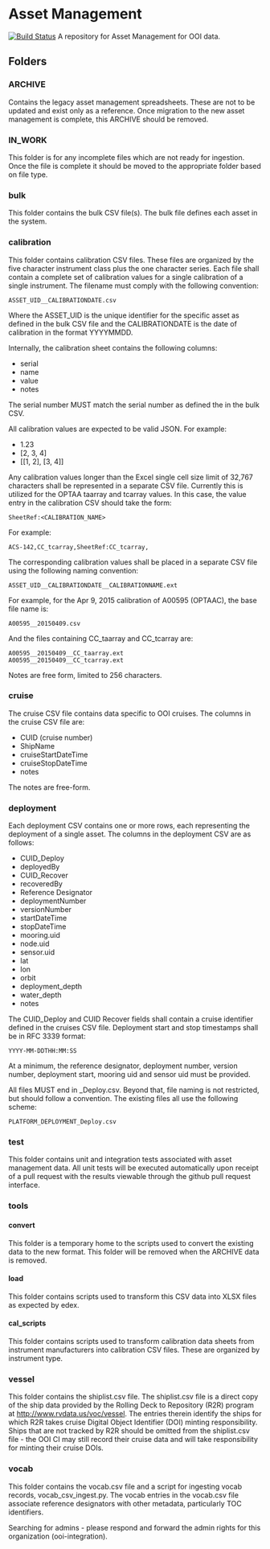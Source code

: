 # Asset Management
[![Build Status](https://travis-ci.org/ooi-integration/asset-management.svg?branch=master)](https://travis-ci.org/ooi-integration/asset-management)
A repository for Asset Management for OOI data.

## Folders
### ARCHIVE
Contains the legacy asset management spreadsheets.
These are not to be updated and exist only as a reference.
Once migration to the new asset management is complete, this ARCHIVE should be removed.

### IN_WORK
This folder is for any incomplete files which are not ready for ingestion. Once the file is complete it should be
moved to the appropriate folder based on file type.

### bulk
This folder contains the bulk CSV file(s).
The bulk file defines each asset in the system.

### calibration
This folder contains calibration CSV files. These files are organized by the five character instrument
class plus the one character series. Each file shall contain a complete set of calibration values for a
single calibration of a single instrument. The filename must comply with the following convention:

```
ASSET_UID__CALIBRATIONDATE.csv
```

Where the ASSET_UID is the unique identifier for the specific asset as defined in the bulk CSV file
and the CALIBRATIONDATE is the date of calibration in the format YYYYMMDD.

Internally, the calibration sheet contains the following columns:

* serial
* name
* value
* notes

The serial number MUST match the serial number as defined the in the bulk CSV.

All calibration values are expected to be valid JSON. For example:

* 1.23
* [2, 3, 4]
* [[1, 2], [3, 4]]

Any calibration values longer than the Excel single cell size limit of 32,767 characters shall
be represented in a separate CSV file. Currently this is utilized for the OPTAA taarray and tcarray
values. In this case, the value entry in the calibration CSV should take the form:

```
SheetRef:<CALIBRATION_NAME>
```

For example:

```
ACS-142,CC_tcarray,SheetRef:CC_tcarray,
```

The corresponding calibration values shall be placed in a separate CSV file using the following
naming convention:

```
ASSET_UID__CALIBRATIONDATE__CALIBRATIONNAME.ext
```

For example, for the Apr 9, 2015 calibration of A00595 (OPTAAC), the base file name is:

```
A00595__20150409.csv
```

And the files containing CC_taarray and CC_tcarray are:

```
A00595__20150409__CC_taarray.ext
A00595__20150409__CC_tcarray.ext
```

Notes are free form, limited to 256 characters.


### cruise

The cruise CSV file contains data specific to OOI cruises. The columns in the cruise CSV file are:

* CUID (cruise number)
* ShipName
* cruiseStartDateTime
* cruiseStopDateTime
* notes

The notes are free-form.

### deployment

Each deployment CSV contains one or more rows, each representing the deployment of a single asset.
The columns in the deployment CSV are as follows:

* CUID_Deploy
* deployedBy
* CUID_Recover
* recoveredBy
* Reference Designator
* deploymentNumber
* versionNumber
* startDateTime
* stopDateTime
* mooring.uid
* node.uid
* sensor.uid
* lat
* lon
* orbit
* deployment_depth
* water_depth
* notes

The CUID_Deploy and CUID Recover fields shall contain a cruise identifier defined in the cruises CSV file.
Deployment start and stop timestamps shall be in RFC 3339 format:

```
YYYY-MM-DDTHH:MM:SS
```

At a minimum, the reference designator, deployment number, version number, deployment start, mooring uid and sensor uid must be provided.

All files MUST end in _Deploy.csv. Beyond that, file naming is not restricted, but should follow a convention.
The existing files all use the following scheme:

```
PLATFORM_DEPLOYMENT_Deploy.csv
```

### test

This folder contains unit and integration tests associated with asset management data. All unit tests will
be executed automatically upon receipt of a pull request with the results viewable through the github pull
request interface.

### tools
#### convert

This folder is a temporary home to the scripts used to convert the existing data to the new format. This folder
will be removed when the ARCHIVE data is removed.

#### load

This folder contains scripts used to transform this CSV data into XLSX files as expected by edex.

#### cal_scripts

This folder contains scripts used to transform calibration data sheets from instrument manufacturers into calibration CSV files. These
are organized by instrument type.

### vessel

This folder contains the shiplist.csv file. The shiplist.csv file is a direct copy of the ship data provided by the 
Rolling Deck to Repository (R2R) program at http://www.rvdata.us/voc/vessel. The entries therein identify the ships 
for which R2R takes cruise Digital Object Identifier (DOI) minting responsibility. Ships that are not tracked by R2R 
should be omitted from the shiplist.csv file - the OOI CI may still record their cruise data and will take 
responsibility for minting their cruise DOIs.

### vocab

This folder contains the vocab.csv file and a script for ingesting vocab records, vocab_csv_ingest.py. The vocab 
entries in the vocab.csv file associate reference designators with other metadata, particularly TOC identifiers.

Searching for admins - please respond and forward the admin rights for this organization (ooi-integration).

